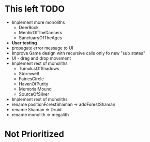 # This left TODO
- Implement more monoliths
  - DeerRock
  - MenhirOfTheDancers
  - SanctuaryOfTheAges
- **User testing**
- propagate error message to UI
- Improve Game design with recursive calls only fo new "sub states"
- UI - drag and drop movement
- Implement rest of monoliths
  - TumulusOfShadows 
  - Stormwell 
  - FairiesCircle 
  - HavenOfPurity 
  - MemorialMound 
  - SourceOfSilver
- Implement rest of monoliths
- rename positionForestShaman => addForestShaman
- rename Shaman => Druid
- rename monolith => megalith

# Not Prioritized
